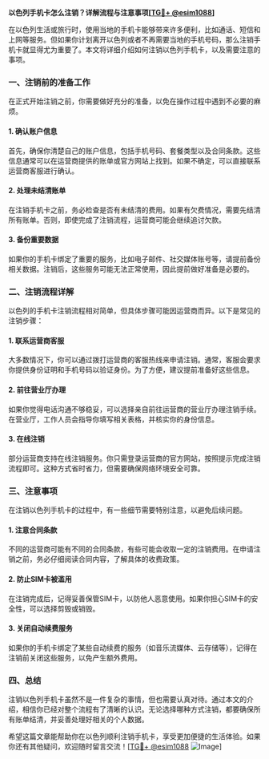 **以色列手机卡怎么注销？详解流程与注意事项[[TG💪+ @esim1088](https://t.me/s/esim1088)]**

在以色列生活或旅行时，使用当地的手机卡能够带来许多便利，比如通话、短信和上网等服务。但如果你计划离开以色列或者不再需要当地的手机号码，那么注销手机卡就显得尤为重要了。本文将详细介绍如何注销以色列手机卡，以及需要注意的事项。

### 一、注销前的准备工作

在正式开始注销之前，你需要做好充分的准备，以免在操作过程中遇到不必要的麻烦。

#### 1. 确认账户信息
首先，确保你清楚自己的账户信息，包括手机号码、套餐类型以及合同条款。这些信息通常可以在运营商提供的账单或官方网站上找到。如果不确定，可以直接联系运营商客服进行确认。

#### 2. 处理未结清账单
在注销手机卡之前，务必检查是否有未结清的费用。如果有欠费情况，需要先结清所有账单。否则，即使完成了注销流程，运营商可能会继续追讨欠款。

#### 3. 备份重要数据
如果你的手机卡绑定了重要的服务，比如电子邮件、社交媒体账号等，请提前备份相关数据。注销后，这些服务可能无法正常使用，因此提前做好准备是必要的。

### 二、注销流程详解

以色列的手机卡注销流程相对简单，但具体步骤可能因运营商而异。以下是常见的注销步骤：

#### 1. 联系运营商客服
大多数情况下，你可以通过拨打运营商的客服热线来申请注销。通常，客服会要求你提供身份证明和手机号码以验证身份。为了方便，建议提前准备好这些信息。

#### 2. 前往营业厅办理
如果你觉得电话沟通不够稳妥，可以选择亲自前往运营商的营业厅办理注销手续。在营业厅，工作人员会指导你填写相关表格，并核实你的身份信息。

#### 3. 在线注销
部分运营商支持在线注销服务。你只需登录运营商的官方网站，按照提示完成注销流程即可。这种方式省时省力，但需要确保网络环境安全可靠。

### 三、注意事项

在注销以色列手机卡的过程中，有一些细节需要特别注意，以避免后续问题。

#### 1. 注意合同条款
不同的运营商可能有不同的合同条款，有些可能会收取一定的注销费用。在申请注销之前，务必仔细阅读合同内容，了解具体的收费政策。

#### 2. 防止SIM卡被滥用
在注销完成后，记得妥善保管SIM卡，以防他人恶意使用。如果你担心SIM卡的安全性，可以选择剪毁或销毁。

#### 3. 关闭自动续费服务
如果你的手机卡绑定了某些自动续费的服务（如音乐流媒体、云存储等），记得在注销前关闭这些服务，以免产生额外费用。

### 四、总结

注销以色列手机卡虽然不是一件复杂的事情，但也需要认真对待。通过本文的介绍，相信你已经对整个流程有了清晰的认识。无论选择哪种方式注销，都要确保所有账单结清，并妥善处理好相关的个人数据。

希望这篇文章能帮助你在以色列顺利注销手机卡，享受更加便捷的生活体验。如果你还有其他疑问，欢迎随时留言交流！[[TG💪+ @esim1088](https://t.me/s/esim1088) ![Image](https://i.postimg.cc/4NQfJmqS/Snipaste-2025-05-13-00-14-12.png)]